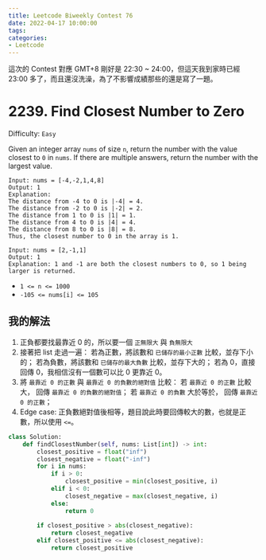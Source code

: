 ```yaml
---
title: Leetcode Biweekly Contest 76
date: 2022-04-17 10:00:00
tags:
categories:
- Leetcode
---
```


這次的 Contest 對應 GMT+8 剛好是 22:30 ~ 24:00，但這天我到家時已經 23:00 多了，而且還沒洗澡，為了不影響成績那些的還是寫了一題。

<!-- more -->

# 2239. Find Closest Number to Zero

Difficulty: `Easy`

Given an integer array `nums` of size `n`, return the number with the value closest to `0` in `nums`. If there are multiple answers, return the number with the largest value.

```
Input: nums = [-4,-2,1,4,8]
Output: 1
Explanation:
The distance from -4 to 0 is |-4| = 4.
The distance from -2 to 0 is |-2| = 2.
The distance from 1 to 0 is |1| = 1.
The distance from 4 to 0 is |4| = 4.
The distance from 8 to 0 is |8| = 8.
Thus, the closest number to 0 in the array is 1.
```
```
Input: nums = [2,-1,1]
Output: 1
Explanation: 1 and -1 are both the closest numbers to 0, so 1 being larger is returned.
```

- `1 <= n <= 1000`
- `-105 <= nums[i] <= 105`

## 我的解法

1. 正負都要找最靠近 0 的，所以要一個 `正無限大` 與 `負無限大`
2. 接著把 list 走過一遍：
    若為正數，將該數和 `已儲存的最小正數` 比較，並存下小的；
    若為負數，將該數和 `已儲存的最大負數` 比較，並存下大的；
    若為 0，直接回傳 0，我相信沒有一個數可以比 0 更靠近 0。
3. 將 `最靠近 0 的正數` 與 `最靠近 0 的負數的絕對值` 比較：
    若 `最靠近 0 的正數` 比較大， 回傳 `最靠近 0 的負數的絕對值`；
    若 `最靠近 0 的負數` 大於等於， 回傳 `最靠近 0 的正數`；
4. Edge case: 正負數絕對值後相等，題目說此時要回傳較大的數，也就是正數，所以使用 `<=`。

```python
class Solution:
    def findClosestNumber(self, nums: List[int]) -> int:
        closest_positive = float("inf")
        closest_negative = float("-inf")
        for i in nums:
            if i > 0:
                closest_positive = min(closest_positive, i)
            elif i < 0:
                closest_negative = max(closest_negative, i)
            else:
                return 0
            
        if closest_positive > abs(closest_negative):
            return closest_negative
        elif closest_positive <= abs(closest_negative):
            return closest_positive
```
